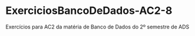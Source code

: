 # ExerciciosBancoDeDados-AC2-8
Exercícios para AC2 da matéria de Banco de Dados do 2º semestre de ADS
